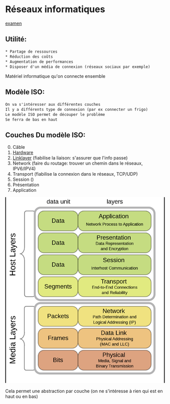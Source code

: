 Réseaux informatiques
======================

[examen](examen)

## Utilité:
	* Partage de ressources
	* Réduction des coûts
	* Augmentation de performances
	* Disposer d'un média de connexion (réseaux sociaux par exemple)

Matériel informatique qu'on connecte ensemble

## Modèle ISO:
	On va s'intéresser aux différentes couches
	Il y a différents type de connexion (par ex connecter un frigo)
	Le modèle ISO permet de découper le problème
	Se ferra de bas en haut
	
## Couches Du modèle ISO:
0. Câble
1. [Hardware](Hardware)
2. [Linklayer](Linklayer) (fiabilise la liaison: s'assurer que l'info passe)
3. Network (faire du routage: trouver un chemin dans le réseaux, IPV6/IPV4)
4. Transport (fiabilise la connexion dans le réseaux, TCP/UDP)
5. Session ()
6. Présentation
7. Application

![ISO](../images/ISO.png)

Cela permet une abstraction par couche (on ne s'intéresse à rien qui est en haut ou en bas)



